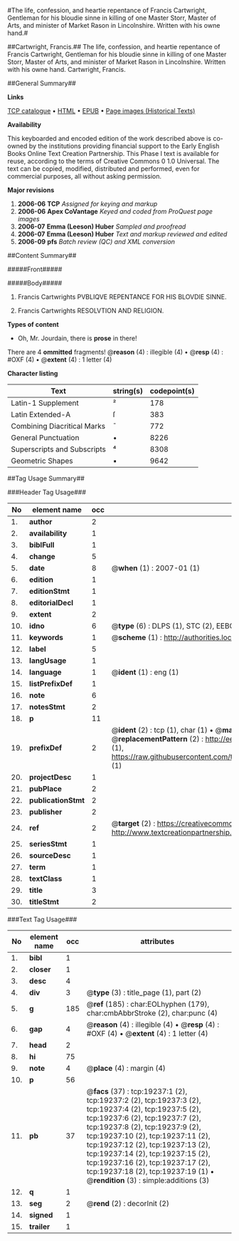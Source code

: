 #The life, confession, and heartie repentance of Francis Cartwright, Gentleman for his bloudie sinne in killing of one Master Storr, Master of Arts, and minister of Market Rason in Lincolnshire. Written with his owne hand.#

##Cartwright, Francis.##
The life, confession, and heartie repentance of Francis Cartwright, Gentleman for his bloudie sinne in killing of one Master Storr, Master of Arts, and minister of Market Rason in Lincolnshire. Written with his owne hand.
Cartwright, Francis.

##General Summary##

**Links**

[TCP catalogue](http://www.ota.ox.ac.uk/tcp/)  • 
[HTML](http://tei.it.ox.ac.uk/tcp/Texts-HTML/free/A18/A18070.html)  • 
[EPUB](http://tei.it.ox.ac.uk/tcp/Texts-EPUB/free/A18/A18070.epub) • 
[Page images (Historical Texts)](https://data.historicaltexts.jisc.ac.uk/view?pubId=eebo-99853839e&pageId=eebo-99853839e-19237-1)

**Availability**

This keyboarded and encoded edition of the
	       work described above is co-owned by the institutions
	       providing financial support to the Early English Books
	       Online Text Creation Partnership. This Phase I text is
	       available for reuse, according to the terms of Creative
	       Commons 0 1.0 Universal. The text can be copied,
	       modified, distributed and performed, even for
	       commercial purposes, all without asking permission.

**Major revisions**

1. __2006-06__ __TCP__ *Assigned for keying and markup*
1. __2006-06__ __Apex CoVantage__ *Keyed and coded from ProQuest page images*
1. __2006-07__ __Emma (Leeson) Huber__ *Sampled and proofread*
1. __2006-07__ __Emma (Leeson) Huber__ *Text and markup reviewed and edited*
1. __2006-09__ __pfs__ *Batch review (QC) and XML conversion*

##Content Summary##

#####Front#####

#####Body#####

1. Francis Cartwrights PVBLIQVE REPENTANCE FOR HIS BLOVDIE SINNE.

1. Francis Cartwrights RESOLVTION AND RELIGION.

**Types of content**

  * Oh, Mr. Jourdain, there is **prose** in there!

There are 4 **ommitted** fragments! 
 @__reason__ (4) : illegible (4)  •  @__resp__ (4) : #OXF (4)  •  @__extent__ (4) : 1 letter (4)

**Character listing**


|Text|string(s)|codepoint(s)|
|---|---|---|
|Latin-1 Supplement|²|178|
|Latin Extended-A|ſ|383|
|Combining             Diacritical Marks|̄|772|
|General Punctuation|•|8226|
|Superscripts             and Subscripts|⁴|8308|
|Geometric Shapes|▪|9642|

##Tag Usage Summary##

###Header Tag Usage###

|No|element name|occ|attributes|
|---|---|---|---|
|1.|__author__|2||
|2.|__availability__|1||
|3.|__biblFull__|1||
|4.|__change__|5||
|5.|__date__|8| @__when__ (1) : 2007-01 (1)|
|6.|__edition__|1||
|7.|__editionStmt__|1||
|8.|__editorialDecl__|1||
|9.|__extent__|2||
|10.|__idno__|6| @__type__ (6) : DLPS (1), STC (2), EEBO-CITATION (1), PROQUEST (1), VID (1)|
|11.|__keywords__|1| @__scheme__ (1) : http://authorities.loc.gov/ (1)|
|12.|__label__|5||
|13.|__langUsage__|1||
|14.|__language__|1| @__ident__ (1) : eng (1)|
|15.|__listPrefixDef__|1||
|16.|__note__|6||
|17.|__notesStmt__|2||
|18.|__p__|11||
|19.|__prefixDef__|2| @__ident__ (2) : tcp (1), char (1)  •  @__matchPattern__ (2) : ([0-9\-]+):([0-9IVX]+) (1), (.+) (1)  •  @__replacementPattern__ (2) : http://eebo.chadwyck.com/downloadtiff?vid=$1&page=$2 (1), https://raw.githubusercontent.com/textcreationpartnership/Texts/master/tcpchars.xml#$1 (1)|
|20.|__projectDesc__|1||
|21.|__pubPlace__|2||
|22.|__publicationStmt__|2||
|23.|__publisher__|2||
|24.|__ref__|2| @__target__ (2) : https://creativecommons.org/publicdomain/zero/1.0/ (1), http://www.textcreationpartnership.org/docs/. (1)|
|25.|__seriesStmt__|1||
|26.|__sourceDesc__|1||
|27.|__term__|1||
|28.|__textClass__|1||
|29.|__title__|3||
|30.|__titleStmt__|2||


###Text Tag Usage###

|No|element name|occ|attributes|
|---|---|---|---|
|1.|__bibl__|1||
|2.|__closer__|1||
|3.|__desc__|4||
|4.|__div__|3| @__type__ (3) : title_page (1), part (2)|
|5.|__g__|185| @__ref__ (185) : char:EOLhyphen (179), char:cmbAbbrStroke (2), char:punc (4)|
|6.|__gap__|4| @__reason__ (4) : illegible (4)  •  @__resp__ (4) : #OXF (4)  •  @__extent__ (4) : 1 letter (4)|
|7.|__head__|2||
|8.|__hi__|75||
|9.|__note__|4| @__place__ (4) : margin (4)|
|10.|__p__|56||
|11.|__pb__|37| @__facs__ (37) : tcp:19237:1 (2), tcp:19237:2 (2), tcp:19237:3 (2), tcp:19237:4 (2), tcp:19237:5 (2), tcp:19237:6 (2), tcp:19237:7 (2), tcp:19237:8 (2), tcp:19237:9 (2), tcp:19237:10 (2), tcp:19237:11 (2), tcp:19237:12 (2), tcp:19237:13 (2), tcp:19237:14 (2), tcp:19237:15 (2), tcp:19237:16 (2), tcp:19237:17 (2), tcp:19237:18 (2), tcp:19237:19 (1)  •  @__rendition__ (3) : simple:additions (3)|
|12.|__q__|1||
|13.|__seg__|2| @__rend__ (2) : decorInit (2)|
|14.|__signed__|1||
|15.|__trailer__|1||

